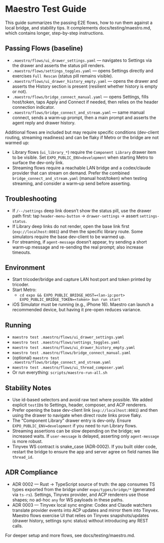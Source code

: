 # Maestro Test Guide

This guide summarizes the passing E2E flows, how to run them against a local bridge, and stability tips. It complements docs/testing/maestro.md, which contains longer, step-by-step instructions.

## Passing Flows (baseline)
- `.maestro/flows/ui_drawer_settings.yaml` — navigates to Settings via the drawer and asserts the status pill renders.
- `.maestro/flows/settings_toggles.yaml` — opens Settings directly and exercises `Full Rescan` (status pill remains visible).
- `.maestro/flows/ui_drawer_history_empty.yaml` — opens the drawer and asserts the History section is present (resilient whether history is empty or not).
- `.maestro/flows/bridge_connect_manual.yaml` — opens Settings, fills host/token, taps Apply and Connect if needed, then relies on the header connection indicator.
- `.maestro/flows/bridge_connect_and_stream.yaml` — same manual connect, sends a warm‑up prompt, then a main prompt and asserts the agent reply and drawer history.

Additional flows are included but may require specific conditions (dev-client routing, streaming readiness) and can be flaky if Metro or the bridge are not warmed up:
- Library flows (`ui_library_*`) require the `Component Library` drawer item to be visible. Set `EXPO_PUBLIC_ENV=development` when starting Metro to surface the dev-only link.
- Streaming flows require a reachable LAN bridge and a codex/claude provider that can stream on demand. Prefer the combined `bridge_connect_and_stream.yaml` (manual host/token) when testing streaming, and consider a warm‑up send before asserting.

## Troubleshooting
- If `/--/settings` deep link doesn’t show the status pill, use the drawer path first: tap `header-menu-button` → `drawer-settings` → assert `settings-status`.
- If Library deep links do not render, open the base link first (`exp://localhost:8081`) and then the specific library route. Some simulators require the base dev-client to be warmed up.
- For streaming, if `agent-message` doesn’t appear, try sending a short warm‑up message and re-sending the real prompt; also increase timeouts.

## Environment
- Start tricoder/bridge and capture LAN host:port and token printed by tricoder.
- Start Metro:
  - `cd expo && EXPO_PUBLIC_BRIDGE_HOST=<lan-ip:port> EXPO_PUBLIC_BRIDGE_TOKEN=<token> bun run start`
- iOS Simulator must be running (e.g., iPhone 16). Maestro can launch a recommended device, but having it pre-open reduces variance.

## Running
- `maestro test .maestro/flows/ui_drawer_settings.yaml`
- `maestro test .maestro/flows/settings_toggles.yaml`
- `maestro test .maestro/flows/ui_drawer_history_empty.yaml`
- `maestro test .maestro/flows/bridge_connect_manual.yaml`
- (optional) `maestro test .maestro/flows/bridge_connect_and_stream.yaml`
- `maestro test .maestro/flows/ui_thread_composer.yaml`
- Or run everything: `scripts/maestro-run-all.sh`

## Stability Notes
- Use id-based selectors and avoid raw text where possible. We added explicit `testID`s to Settings, header, composer, and ACP renderers.
- Prefer opening the base dev-client link (`exp://localhost:8081`) and then using the drawer to navigate when direct route links prove flaky.
- The “Component Library” drawer entry is dev-only. Ensure `EXPO_PUBLIC_ENV=development` if you need to run Library flows.
- Streaming assertions can be slow depending on the bridge; we increased waits. If `user-message` is delayed, asserting only `agent-message` is more robust.
- Tinyvex WS contract is snake_case (ADR‑0002). If you built older code, restart the bridge to ensure the app and server agree on field names like `thread_id`.

## ADR Compliance
- ADR 0002 — Rust → TypeScript source of truth: the app consumes TS types exported from the bridge under `expo/types/bridge/*` (generated via `ts-rs`). Settings, Tinyvex provider, and ACP renderers use those shapes; no ad-hoc `any` for WS payloads in these paths.
- ADR 0003 — Tinyvex local sync engine: Codex and Claude watchers translate provider events into ACP updates and mirror them into Tinyvex. Maestro flows exercise UI that relies on Tinyvex snapshots/updates (drawer history, settings sync status) without introducing any REST calls.

For deeper setup and more flows, see docs/testing/maestro.md.
